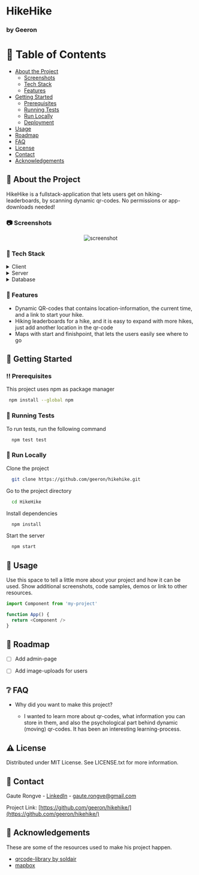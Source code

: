 
# HikeHike
### by Geeron

<!-- Table of Contents -->
# :notebook_with_decorative_cover: Table of Contents

- [About the Project](#star2-about-the-project)
  * [Screenshots](#camera-screenshots)
  * [Tech Stack](#space_invader-tech-stack)
  * [Features](#dart-features)
- [Getting Started](#toolbox-getting-started)
  * [Prerequisites](#bangbang-prerequisites)
  * [Running Tests](#test_tube-running-tests)
  * [Run Locally](#running-run-locally)
  * [Deployment](#triangular_flag_on_post-deployment)
- [Usage](#eyes-usage)
- [Roadmap](#compass-roadmap)
- [FAQ](#grey_question-faq)
- [License](#warning-license)
- [Contact](#handshake-contact)
- [Acknowledgements](#gem-acknowledgements)

  

<!-- About the Project -->
## :star2: About the Project
HikeHike is a fullstack-application that lets users get on hiking-leaderboards, by scanning dynamic qr-codes. No permissions or app-downloads needed!


<!-- Screenshots -->
### :camera: Screenshots

<div align="center"> 
  <img src="https://placehold.co/600x400?text=Your+Screenshot+here" alt="screenshot" />
</div>


<!-- TechStack -->
### :space_invader: Tech Stack

<details>
  <summary>Client</summary>
  <ul>
    <li><a href="https://reactjs.org/">React.js</a></li>
    <li><a href="https://reactrouter.com/">React Router</a></li>
    <li><a href="https://www.mapbox.com/">MapBox</a></li>
  </ul>
</details>

<details>
  <summary>Server</summary>
  <ul>
    <li><a href="https://expressjs.com/">Express.js</a></li>
    <li><a href="https://nodejs.dev/">Node.js</a></li>
  </ul>
</details>

<details>
<summary>Database</summary>
  <ul>
    <li><a href="https://www.mongodb.com/">MongoDB</a></li>    
    <li><a href="https://mongoosejs.com/">Mongoose ODM</a></li>
  </ul>
</details>


<!-- Features -->
### :dart: Features

- Dynamic QR-codes that contains location-information, the current time, and a link to start your hike.
- Hiking leaderboards for a hike, and it is easy to expand with more hikes, just add another location in the qr-code
- Maps with start and finishpoint, that lets the users easily see where to go


<!-- Getting Started -->
## 	:toolbox: Getting Started

<!-- Prerequisites -->
### :bangbang: Prerequisites

This project uses npm as package manager

```bash
 npm install --global npm
```
   
<!-- Running Tests -->
### :test_tube: Running Tests

To run tests, run the following command

```bash
  npm test test
```

<!-- Run Locally -->
### :running: Run Locally

Clone the project

```bash
  git clone https://github.com/geeron/hikehike.git
```

Go to the project directory

```bash
  cd HikeHike
```

Install dependencies

```bash
  npm install
```

Start the server

```bash
  npm start
```



<!-- Usage -->
## :eyes: Usage

Use this space to tell a little more about your project and how it can be used. Show additional screenshots, code samples, demos or link to other resources.


```javascript
import Component from 'my-project'

function App() {
  return <Component />
}
```

<!-- Roadmap -->
## :compass: Roadmap

* [ ] Add admin-page
* [ ] Add image-uploads for users


<!-- FAQ -->
## :grey_question: FAQ

- Why did you want to make this project?

  + I wanted to learn more about qr-codes, what information you can store in them, and also the psychological part behind dynamic (moving) qr-codes. It has been an interesting learning-process.



<!-- License -->
## :warning: License

Distributed under MIT License. See LICENSE.txt for more information.


<!-- Contact -->
## :handshake: Contact

Gaute Rongve - [LinkedIn](www.linkedin.com/in/gaute-rongve) - gaute.rongve@gmail.com

Project Link: [https://github.com/geeron/hikehike/](https://github.com/geeron/hikehike/)


<!-- Acknowledgments -->
## :gem: Acknowledgements

These are some of the resources used to make his project happen. 

 - [qrcode-library by soldair](https://www.npmjs.com/package/qrcode)
 - [mapbox](https://www.mapbox.com/)
